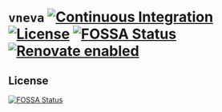 # `vneva` [![Continuous Integration](https://github.com/jameswilddev/vneva/workflows/Continuous%20Integration/badge.svg)](https://github.com/jameswilddev/vneva/actions) [![License](https://img.shields.io/github/license/jameswilddev/vneva.svg)](https://github.com/jameswilddev/vneva/blob/master/license) [![FOSSA Status](https://app.fossa.io/api/projects/git%2Bgithub.com%2Fjameswilddev%2Fvneva.svg?type=shield)](https://app.fossa.io/projects/git%2Bgithub.com%2Fjameswilddev%2Fvneva?ref=badge_shield) [![Renovate enabled](https://img.shields.io/badge/renovate-enabled-brightgreen.svg)](https://renovatebot.com/)

## License

[![FOSSA Status](https://app.fossa.io/api/projects/git%2Bgithub.com%2Fjameswilddev%2Fvneva.svg?type=large)](https://app.fossa.io/projects/git%2Bgithub.com%2Fjameswilddev%2Fvneva?ref=badge_large)
